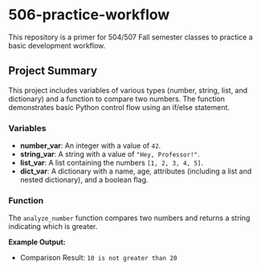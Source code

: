 # 506-practice-workflow
This repository is a primer for 504/507 Fall semester classes to practice a basic development workflow.
## Project Summary
This project includes variables of various types (number, string, list, and dictionary) and a function to compare two numbers. The function demonstrates basic Python control flow using an if/else statement.

### Variables
- **number_var**: An integer with a value of `42`.
- **string_var**: A string with a value of `"Hey, Professor!"`.
- **list_var**: A list containing the numbers `[1, 2, 3, 4, 5]`.
- **dict_var**: A dictionary with a name, age, attributes (including a list and nested dictionary), and a boolean flag.

### Function
The `analyze_number` function compares two numbers and returns a string indicating which is greater. 

**Example Output:**
- Comparison Result: `10 is not greater than 20`
